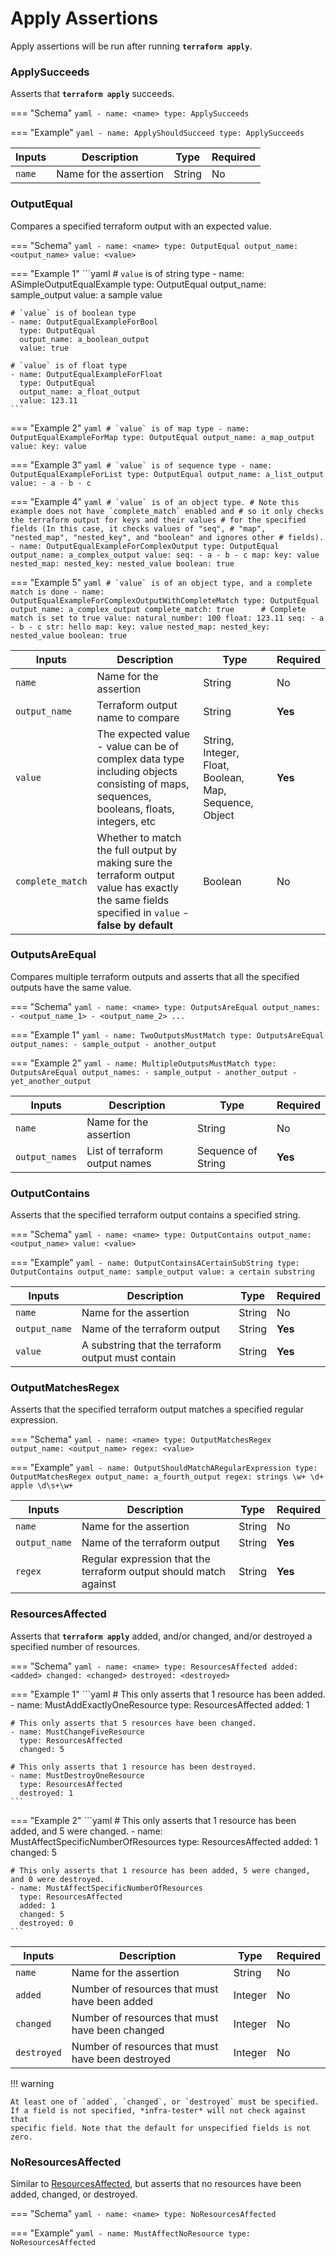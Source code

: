 # Apply Assertions

Apply assertions will be run after running **`terraform apply`**.

### ApplySucceeds

Asserts that **`terraform apply`** succeeds.

=== "Schema"
    ```yaml
    - name: <name>
      type: ApplySucceeds
    ```

=== "Example"
    ```yaml
    - name: ApplyShouldSucceed
      type: ApplySucceeds
    ```

| Inputs | Description            | Type   | Required |
| ------ | ---------------------- | ------ | -------- |
| `name` | Name for the assertion | String | No       |

### OutputEqual

Compares a specified terraform output with an expected value.

=== "Schema"
    ```yaml
    - name: <name>
      type: OutputEqual
      output_name: <output_name>
      value: <value>
    ```

=== "Example 1"
    ```yaml
    # `value` is of string type
    - name: ASimpleOutputEqualExample
      type: OutputEqual
      output_name: sample_output
      value: a sample value

    # `value` is of boolean type
    - name: OutputEqualExampleForBool
      type: OutputEqual
      output_name: a_boolean_output
      value: true

    # `value` is of float type
    - name: OutputEqualExampleForFloat
      type: OutputEqual
      output_name: a_float_output
      value: 123.11
    ```

=== "Example 2"
    ```yaml
    # `value` is of map type
    - name: OutputEqualExampleForMap
      type: OutputEqual
      output_name: a_map_output
      value:
        key: value
    ```

=== "Example 3"
    ```yaml
    # `value` is of sequence type
    - name: OutputEqualExampleForList
      type: OutputEqual
      output_name: a_list_output
      value:
        - a
        - b
        - c
    ```

=== "Example 4"
    ```yaml
    # `value` is of an object type.
    # Note this example does not have `complete_match` enabled and
    # so it only checks the terraform output for keys and their values
    # for the specified fields (In this case, it checks values of "seq",
    # "map", "nested_map", "nested_key", and "boolean" and ignores other
    # fields).
    - name: OutputEqualExampleForComplexOutput
      type: OutputEqual
      output_name: a_complex_output
      value:
        seq:
          - a
          - b
          - c
        map:
          key: value
          nested_map:
            nested_key: nested_value
        boolean: true
    ```

=== "Example 5"
    ```yaml
    # `value` is of an object type, and a complete match is done
    - name: OutputEqualExampleForComplexOutputWithCompleteMatch
      type: OutputEqual
      output_name: a_complex_output
      complete_match: true      # Complete match is set to true
      value:
        natural_number: 100
        float: 123.11
        seq:
          - a
          - b
          - c
        str: hello
        map:
          key: value
          nested_map:
            nested_key: nested_value
        boolean: true
    ```




| Inputs           | Description                                                                                                                                        | Type                                                   | Required |
| ---------------- | -------------------------------------------------------------------------------------------------------------------------------------------------- | ------------------------------------------------------ | -------- |
| `name`           | Name for the assertion                                                                                                                             | String                                                 | No       |
| `output_name`    | Terraform output name to compare                                                                                                                   | String                                                 | **Yes**  |
| `value`          | The expected value - value can be of complex data type including objects consisting of maps, sequences, booleans, floats, integers, etc            | String, Integer, Float, Boolean, Map, Sequence, Object | **Yes**  |
| `complete_match` | Whether to match the full output by making sure the terraform output value has exactly the same fields specified in `value` - **false by default** | Boolean                                                | No       |

### OutputsAreEqual

Compares multiple terraform outputs and asserts that all the specified outputs have the same value.

=== "Schema"
    ```yaml
    - name: <name>
      type: OutputsAreEqual
      output_names:
        - <output_name_1>
        - <output_name_2>
        ...
    ```

=== "Example 1"
    ```yaml
    - name: TwoOutputsMustMatch
      type: OutputsAreEqual
      output_names:
        - sample_output
        - another_output
    ```

=== "Example 2"
    ```yaml
    - name: MultipleOutputsMustMatch
      type: OutputsAreEqual
      output_names:
        - sample_output
        - another_output
        - yet_another_output
    ```

| Inputs         | Description                    | Type               | Required |
| -------------- | ------------------------------ | ------------------ | -------- |
| `name`         | Name for the assertion         | String             | No       |
| `output_names` | List of terraform output names | Sequence of String | **Yes**  |

### OutputContains

Asserts that the specified terraform output contains a specified string.

=== "Schema"
    ```yaml
    - name: <name>
      type: OutputContains
      output_name: <output_name>
      value: <value>
    ```

=== "Example"
    ```yaml
    - name: OutputContainsACertainSubString
      type: OutputContains
      output_name: sample_output
      value: a certain substring
    ```

| Inputs        | Description                                        | Type   | Required |
| ------------- | -------------------------------------------------- | ------ | -------- |
| `name`        | Name for the assertion                             | String | No       |
| `output_name` | Name of the terraform output                       | String | **Yes**  |
| `value`       | A substring that the terraform output must contain | String | **Yes**  |

### OutputMatchesRegex

Asserts that the specified terraform output matches a specified regular expression.

=== "Schema"
    ```yaml
    - name: <name>
      type: OutputMatchesRegex
      output_name: <output_name>
      regex: <value>
    ```

=== "Example"
    ```yaml
    - name: OutputShouldMatchARegularExpression
      type: OutputMatchesRegex
      output_name: a_fourth_output
      regex: strings \w+ \d+ apple \d\s+\w+
    ```

| Inputs        | Description                                                       | Type   | Required |
| ------------- | ----------------------------------------------------------------- | ------ | -------- |
| `name`        | Name for the assertion                                            | String | No       |
| `output_name` | Name of the terraform output                                      | String | **Yes**  |
| `regex`       | Regular expression that the terraform output should match against | String | **Yes**  |

### ResourcesAffected

Asserts that **`terraform apply`** added, and/or changed, and/or destroyed a specified number of resources.

=== "Schema"
    ```yaml
    - name: <name>
      type: ResourcesAffected
      added: <added>
      changed: <changed>
      destroyed: <destroyed>
    ```

=== "Example 1"
    ```yaml
    # This only asserts that 1 resource has been added.
    - name: MustAddExactlyOneResource
      type: ResourcesAffected
      added: 1

    # This only asserts that 5 resources have been changed.
    - name: MustChangeFiveResource
      type: ResourcesAffected
      changed: 5

    # This only asserts that 1 resource has been destroyed.
    - name: MustDestroyOneResource
      type: ResourcesAffected
      destroyed: 1
    ```

=== "Example 2"
    ```yaml
    # This only asserts that 1 resource has been added, and 5 were changed.
    - name: MustAffectSpecificNumberOfResources
      type: ResourcesAffected
      added: 1
      changed: 5

    # This only asserts that 1 resource has been added, 5 were changed, and 0 were destroyed.
    - name: MustAffectSpecificNumberOfResources
      type: ResourcesAffected
      added: 1
      changed: 5
      destroyed: 0
    ```

| Inputs      | Description                                       | Type    | Required |
| ----------- | ------------------------------------------------- | ------- | -------- |
| `name`      | Name for the assertion                            | String  | No       |
| `added`     | Number of resources that must have been added     | Integer | No       |
| `changed`   | Number of resources that must have been changed   | Integer | No       |
| `destroyed` | Number of resources that must have been destroyed | Integer | No       |

!!! warning

    At least one of `added`, `changed`, or `destroyed` must be specified.
    If a field is not specified, *infra-tester* will not check against that
    specific field. Note that the default for unspecified fields is not zero.

### NoResourcesAffected

Similar to [ResourcesAffected](#ResourcesAffected), but asserts that no resources have been added, changed, or destroyed.

=== "Schema"
    ```yaml
    - name: <name>
      type: NoResourcesAffected
    ```

=== "Example"
    ```yaml
    - name: MustAffectNoResource
      type: NoResourcesAffected
    ```
